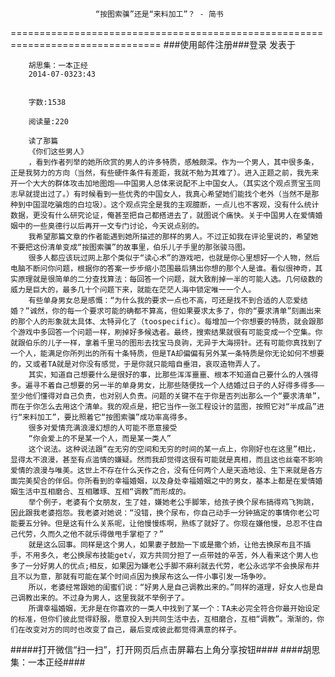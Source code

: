                        “按图索骥”还是“来料加工”？ - 简书
================================================================================
###使用邮件注册###登录        发表于


        
        胡思集：一本正经
        2014-07-0323:43


        字数:1538

        阅读量:220

        读了那篇
        《你们这些男人》
        ，看到作者列举的她所欣赏的男人的许多特质，感触颇深。作为一个男人，其中很多条，正是我努力的方向（当然，有些硬件条件有差距，我就不勉为其难了）。进入正题之前，我先来开一个大大的群体攻击加地图炮——中国男人总体来说配不上中国女人。（其实这个观点贾宝玉同志早就提出过了。）有时候看到一些优秀的中国女人，我真心希望她们能找个老外（当然不是那种到中国混吃骗炮的白垃圾）。这个观点完全是我的主观臆断，一点儿也不客观，没有什么统计数据，更没有什么研究论证，俺甚至把自己都搭进去了，就图说个痛快。关于中国男人在爱情婚姻中的一些臭德行以后再开一文专门讨论，今天说点别的。
        我希望那篇文章的作者能遇到她所描述的那样的男人。不过正如我在评论里说的，希望她不要把这份清单变成“按图索骥”的故事里，伯乐儿子手里的那张骏马图。
        很多人都应该玩过网上那个类似于“读心术”的游戏吧，也就是你心里想好一个人物，然后电脑不断问你问题，根据你的答案一步步缩小范围最后猜出你想的那个人是谁。看似很神奇，其实原理就是很简单的二分查找算法：每回答一个问题，就大致削掉一半的可能人选。几何级数的威力是巨大的，最多几十个问题下来，就能在茫茫人海中锁定唯一一个人。
        有些单身男女总是感慨：“为什么我的要求一点也不高，可还是找不到合适的人恋爱结婚？”诚然，你的每一个要求可能的确都不算高，但如果要求太多了，你的“要求清单”刻画出来的那个人的形象就太具体、太特异化了（toospecific）。每增加一个你想要的特质，就会跟那个游戏中多回答一个问题一样，刷掉好多候选者。最终，搜索结果就很有可能变成一个空集。你就跟伯乐的儿子一样，拿着千里马的图形去找宝马良驹，无异于大海捞针。还有可能你真找到了一个人，能满足你所列出的所有十条特质，但是TA却偏偏有另外某一条特质是你无论如何不想要的，又或者TA就是对你没有感觉，于是你就只能暗自垂泪，哀叹造物弄人了。
        其实，知道自己想要什么是很好的事，比那些浑浑噩噩、根本不知道自己要什么的人强得多。遍寻不着自己想要的另一半的单身男女，比那些随便找一个人结婚过日子的人好得多得多——至少他们懂得对自己负责，也对别人负责。问题的关键不在于你是否列出那么一个“要求清单”，而在于你怎么去用这个清单。我的观点是，把它当作一张工程设计的蓝图，按照它对“半成品”进行“来料加工”，要比照着它“按图索骥”成功率高得多。
        很多对爱情充满浪漫幻想的人可能不愿意接受
        “你会爱上的不是某一个人，而是某一类人”
        这个说法。这种说法跟“在无穷的空间和无穷的时间的某一点上，你刚好也在这里”相比，显得太不浪漫，甚至有点滥情的嫌疑。然而我却觉得这很有可能就是真相，而且这也丝毫不影响爱情的浪漫与唯美。这世上不存在什么天作之合，没有任何两个人是天造地设、生下来就是各方面完美契合的伴侣。你所看到的幸福婚姻，以及身处幸福婚姻之中的男女，基本上都是在爱情婚姻生活中互相磨合、互相雕琢、互相“调教”而形成的。
        举个例子，老婆有个女朋友，生了娃，嫌她老公手脚笨，给孩子换个尿布搞得鸡飞狗跳，因此跟我老婆抱怨。我老婆对她说：“没错，换个尿布，你自己动手一分钟搞定的事情你老公可能要五分钟。但是这有什么关系呢，让他慢慢练啊，熟练了就好了。你现在嫌他慢，总忍不住自己代劳，久而久之他不就乐得做甩手掌柜了？”
        就是这么回事。同样是这个男人，如果妻子鼓励一下或是撒个娇，让他去换尿布且不插手，不用多久，老公换尿布技能get√，双方共同分担了一点带娃的辛苦，外人看来这个男人也多了一分好男人的优点;相反，如果因为嫌老公手脚不麻利就去代劳，老公永远学不会换尿布并且不以为意，那就有可能在某个时间点因为换尿布这么一件小事引发一场争吵。
        所以，老婆经常跟她的闺蜜们说：“好男人是自己调教出来的。”同样的道理，好女人也是自己调教出来的。不过身为男人，这里我就不举例子了。
        所谓幸福婚姻，无非是在你喜欢的一类人中找到了某一个：TA未必完全符合你最开始设定的标准，但你们彼此觉得舒服，愿意投入到共同生活中去，互相磨合，互相“调教”。渐渐的，你们在改变对方的同时也改变了自己，最后变成彼此都觉得满意的样子。
#####打开微信“扫一扫”，打开网页后点击屏幕右上角分享按钮####
        ####胡思集：一本正经####
      